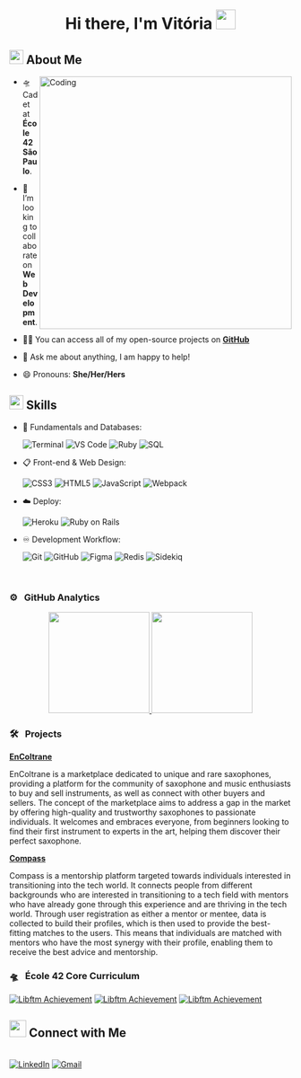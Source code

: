 <h1 align="center">Hi there, I'm Vitória <img src="https://media.giphy.com/media/hvRJCLFzcasrR4ia7z/giphy.gif" width="35"></h1>

## <img src="https://c.tenor.com/NCRHhqkXrJYAAAAi/programmers-go-internet.gif" width="25"> <b>About Me</b>

<img align="right" alt="Coding" width="450" src="https://media.giphy.com/media/LMcB8XospGZO8UQq87/giphy.gif">

- 🛸 Cadet at **École 42 São Paulo**.
  
- 👯 I’m looking to collaborate on **Web Development**.

- 👨‍💻 You can access all of my open-source projects on **[GitHub](https://github.com/vitoriavital)**

- 💬 Ask me about anything, I am happy to help!

- 😄 Pronouns: **She/Her/Hers**


## <img src="https://media2.giphy.com/media/QssGEmpkyEOhBCb7e1/giphy.gif?cid=ecf05e47a0n3gi1bfqntqmob8g9aid1oyj2wr3ds3mg700bl&rid=giphy.gif" width ="25"><b> Skills</b>

<p align="center">

- 💾 Fundamentals and Databases:

    ![Terminal](https://img.shields.io/badge/Terminal-000000?style=for-the-badge&logo=terminal&logoColor=white) 
    ![VS Code](https://img.shields.io/badge/Visual%20Studio%20Code-0078d7.svg?style=for-the-badge&logo=visual-studio-code&logoColor=white) 
    ![Ruby](https://img.shields.io/badge/Ruby-CC342D?style=for-the-badge&logo=ruby&logoColor=white) 
    ![SQL](https://img.shields.io/badge/sql-%2300f.svg?style=for-the-badge&logo=sql&logoColor=white)

- 📋 Front-end & Web Design:
    
    ![CSS3](https://img.shields.io/badge/css3-%231572B6.svg?style=for-the-badge&logo=css3&logoColor=white)
    ![HTML5](https://img.shields.io/badge/html5-%23E34F26.svg?style=for-the-badge&logo=html5&logoColor=white)
    ![JavaScript](https://img.shields.io/badge/javascript-%23000000.svg?style=for-the-badge&logo=javascript&logoColor=white)
    ![Webpack](https://img.shields.io/badge/webpack-22ADF6?style=for-the-badge&logo=webpack&logoColor=white)
    
- ☁️ Deploy:

    ![Heroku](https://img.shields.io/badge/Heroku-%23430098?style=for-the-badge&logo=heroku&logoColor=white)
    ![Ruby on Rails](https://img.shields.io/badge/Ruby%20On%20Rails-EE0000?style=for-the-badge&logo=rubyonrails&logoColor=white)
    
- ♾️ Development Workflow:

    ![Git](https://img.shields.io/badge/git-%23F05033.svg?style=for-the-badge&logo=git&logoColor=white)
    ![GitHub](https://img.shields.io/badge/github-%23121011.svg?style=for-the-badge&logo=github&logoColor=white)
    ![Figma](https://img.shields.io/badge/Figma-D70A53?style=for-the-badge&logo=figma&logoColor=white)
    ![Redis](https://img.shields.io/badge/Redis-DC382D?style=for-the-badge&logo=redis&logoColor=white)
    ![Sidekiq](https://img.shields.io/badge/Sidekiq-%23C51A4A?style=for-the-badge)

</p>

<br>

### ⚙️ &nbsp; GitHub Analytics

<p align="center">
  <a href="https://github.com/vitoriavital">
    <img height="180em" src="https://github-readme-stats-eight-theta.vercel.app/api?username=vitoriavital&show_icons=true&theme=vue-light&include_all_commits=true&count_private=true" />
    <img height="180em" src="https://github-readme-stats-eight-theta.vercel.app/api/top-langs/?username=vitoriavital&layout=compact&exclude_lang=java+r&theme=vue-light" />
  </a>
</p>

### 🛠️ &nbsp; Projects

<a target="_blank" href="https://sax-marketplace.herokuapp.com">**EnColtrane**</a>

EnColtrane is a marketplace dedicated to unique and rare saxophones, providing a platform for the community of saxophone and music enthusiasts to buy and sell instruments, as well as connect with other buyers and sellers. The concept of the marketplace aims to address a gap in the market by offering high-quality and trustworthy saxophones to passionate individuals. It welcomes and embraces everyone, from beginners looking to find their first instrument to experts in the art, helping them discover their perfect saxophone.
  
<a target="_blank" href="https://compass.dev.br">**Compass**</a>

Compass is a mentorship platform targeted towards individuals interested in transitioning into the tech world. It connects people from different backgrounds who are interested in transitioning to a tech field with mentors who have already gone through this experience and are thriving in the tech world. Through user registration as either a mentor or mentee, data is collected to build their profiles, which is then used to provide the best-fitting matches to the users. This means that individuals are matched with mentors who have the most synergy with their profile, enabling them to receive the best advice and mentorship.

### 🛸 &nbsp; École 42 Core Curriculum

[![Libftm Achievement](https://game.42sp.org.br/static/assets/achievements/libftm.png)](https://github.com/vitoriavital/libft-42)
[![Libftm Achievement](https://game.42sp.org.br/static/assets/achievements/get_next_linem.png)](https://github.com/vitoriavital/gnl-42)
[![Libftm Achievement](https://game.42sp.org.br/static/assets/achievements/ft_printfm.png)](https://github.com/vitoriavital/printf-42)

## <img src="https://media.giphy.com/media/LnQjpWaON8nhr21vNW/giphy.gif" width="30"> <b>Connect with Me</b>
<br>
<a target="_blank" href="https://www.linkedin.com/in/vitoria-vital/"><img src="https://img.shields.io/badge/-LinkedIn-0077B5?style=for-the-badge&logo=Linkedin&logoColor=white" alt="LinkedIn"></a>
<a target="_blank" href="mailto:vitoria.vital123@gmail.com"><img src="https://img.shields.io/badge/-Gmail-D14836?style=for-the-badge&logo=Gmail&logoColor=white" alt="Gmail"></a>

